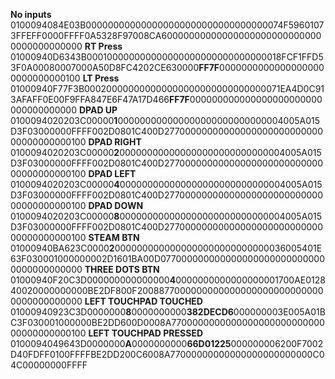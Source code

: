 **No inputs**
0100094084E03B000000000000000000000000000000000074F59601073FFEFF0000FFFF0A5328F97008CA600000000000000000000000000000000000000000
**RT Press**
01000940D6343B000100000000000000000000000000000018FCF1FFD53F0A00080007000A50D8FC4202CE630000**FF7F**00000000000000000000000000000100 
**LT Press**
01000940F77F3B000200000000000000000000000000000071EA4D0C913AFAFF0E00F9FFA847E6F47A17D466**FF7F**000000000000000000000000000000000000 
**DPAD UP**
0100094020203C00000**1**000000000000000000000000000004005A015D3F03000000FFFF002D0801C400D2770000000000000000000000000000000000000100 
**DPAD RIGHT**
0100094020203C00000**2**000000000000000000000000000004005A015D3F03000000FFFF002D0801C400D2770000000000000000000000000000000000000100 
**DPAD LEFT**
0100094020203C00000**4**000000000000000000000000000004005A015D3F03000000FFFF002D0801C400D2770000000000000000000000000000000000000100 
**DPAD DOWN**
0100094020203C00000**8**000000000000000000000000000004005A015D3F03000000FFFF002D0801C400D2770000000000000000000000000000000000000100 
**STEAM BTN**
01000940BA623C0000**2**0000000000000000000000000000036005401E63F030001000000002D1601BA00D0770000000000000000000000000000000000000000 
**THREE DOTS BTN**
01000940F20C3D000000000000000**4**0000000000000000001700AE012840020000000000BE2DF800F20088770000000000000000000000000000000000000000
**LEFT TOUCHPAD TOUCHED**
01000940923C3D0000000**8**0000000000**382DECD6**000000003E005A01BC3F030001000000BE2DD600D0008A770000000000000000000000000000000000000100
**LEFT TOUCHPAD PRESSED**
0100094049643D0000000**A**0000000000**66D01225**000000006200F7002D40FDFF0100FFFFBE2DD200C6008A77000000000000000000000000C04C00000000FFFF